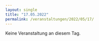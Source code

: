 ```yaml
---
layout: single
title: "17.05.2022"
permalink: /veranstaltungen/2022/05/17/
---
```


Keine Veranstaltung an diesem Tag.
